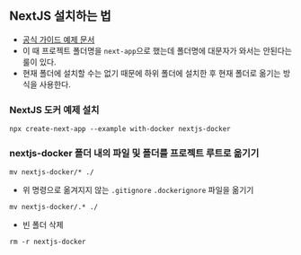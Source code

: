 ## NextJS 설치하는 법
- [공식 가이드 예제 문서](https://github.com/vercel/next.js/tree/canary/examples/with-docker)
- 이 때 프로젝트 폴더명을 `next-app`으로 했는데 폴더명에 대문자가 와서는 안된다는 룰이 있다.
- 현재 폴더에 설치할 수는 없기 때문에 하위 폴더에 설치한 후 현재 폴더로 옮기는 방식을 사용한다.

### NextJS 도커 예제 설치
```
npx create-next-app --example with-docker nextjs-docker
```

### nextjs-docker 폴더 내의 파일 및 폴더를 프로젝트 루트로 옮기기
```
mv nextjs-docker/* ./
```
- 위 명령으로 옮겨지지 않는 `.gitignore` `.dockerignore` 파일을 옮기기
```
mv nextjs-docker/.* ./
```
- 빈 폴더 삭제
```
rm -r nextjs-docker
```

